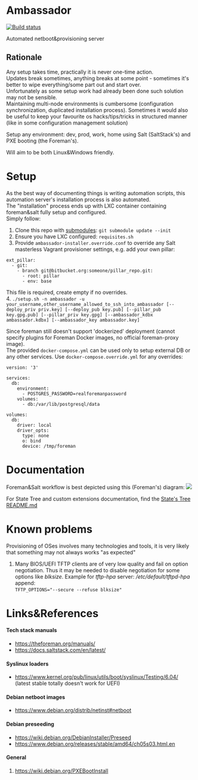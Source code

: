 # Ambassador
[![Build status](https://travis-ci.org/kiemlicz/ambassador.svg?branch=master)](https://travis-ci.org/kiemlicz/ambassador)

Automated netboot&provisioning server

## Rationale
Any setup takes time, practically it is never one-time action.  
Updates break sometimes, anything breaks at some point - sometimes it's better to wipe everything/some part out
and start over.  
Unfortunately as some setup work had already been done such solution may not be sensible.  
Maintaining multi-node environments is cumbersome (configuration synchronization, duplicated installation process).
Sometimes it would also be useful to keep your favourite os hacks/tips/tricks in structured manner (like in some configuration management solution)

Setup any environment: dev, prod, work, home using Salt (SaltStack's) and PXE booting (the Foreman's).

Will aim to be both Linux&Windows friendly.

# Setup
As the best way of documenting things is writing automation scripts, this automation server's installation process
is also automated.  
The "installation" process ends up with LXC container containing foreman&salt fully setup and configured.  
Simply follow:  
1. Clone this repo with [submodules](https://github.com/kiemlicz/util/wiki/git): `git submodule update --init`
2. Ensure you have LXC configured: `requisites.sh`
3. Provide `ambassador-installer.override.conf` to override any Salt masterless Vagrant provisioner settings, e.g. add your own pillar:
```
ext_pillar:
  - git:
    - branch git@bitbucket.org:someone/pillar_repo.git:
      - root: pillar
      - env: base
```
This file is required, create empty if no overrides.  
4. `./setup.sh -n ambassador -u your_username,other_username_allowed_to_ssh_into_ambassador [--deploy_priv priv.key] [--deploy_pub key.pub] [--pillar_pub key.gpg.pub] [--pillar_priv key.gpg] [--ambassador_kdbx ambassador.kdbx] [--ambassador_key ambassador.key]`

Since foreman still doesn't support 'dockerized' deployment (cannot specify plugins for Foreman Docker images, no official foreman-proxy image).  
The provided `docker-compose.yml` can be used only to setup external DB or any other services. Use `docker-compose.override.yml` for any overrides:
```
version: '3'

services:
  db:
    environment:
      - POSTGRES_PASSWORD=realforemanpassword
    volumes:
      - db:/var/lib/postgresql/data

volumes:
  db:
    driver: local
    driver_opts:
      type: none
      o: bind
      device: /tmp/foreman
```

# Documentation
Foreman&Salt workflow is best depicted using this (Foreman's) diagram:
![](https://theforeman.org/static/images/diagrams/foreman_workflow_final.jpg)

For State Tree and custom extensions documentation, find the [State's Tree README.md](salt/README.md)

# Known problems
Provisioning of OSes involves many technologies and tools, it is very likely that something may not always works "as expected"
1. Many BIOS/UEFI TFTP clients are of very low quality and fail on option negotiation. Thus it may be needed to disable negotiation for 
 some options like _blksize_. Example for _tftp-hpa_ server: _/etc/default/tftpd-hpa_ append:  
 `TFTP_OPTIONS="--secure --refuse blksize"`

# Links&References
#### Tech stack manuals
* https://theforeman.org/manuals/
* https://docs.saltstack.com/en/latest/

#### Syslinux loaders
* https://www.kernel.org/pub/linux/utils/boot/syslinux/Testing/6.04/ (latest stable totally doesn't work for UEFI)

#### Debian netboot images
* https://www.debian.org/distrib/netinst#netboot

#### Debian preseeding
* https://wiki.debian.org/DebianInstaller/Preseed
* https://www.debian.org/releases/stable/amd64/ch05s03.html.en

#### General
1. https://wiki.debian.org/PXEBootInstall

